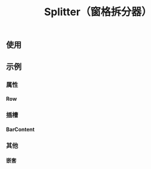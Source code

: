 ﻿---
title: Splitter（窗格拆分器）
desc: 一个简单、触摸式的窗格拆分器 / 大小调节器。
---

## 使用

<masa-example file="Examples.labs.splitters.Usage"></masa-example>

## 示例

### 属性

#### Row

<masa-example file="Examples.labs.splitters.Row"></masa-example>

### 插槽

#### BarContent

<masa-example file="Examples.labs.splitters.BarContent"></masa-example>

### 其他

#### 嵌套

<masa-example file="Examples.labs.splitters.Nested"></masa-example>
